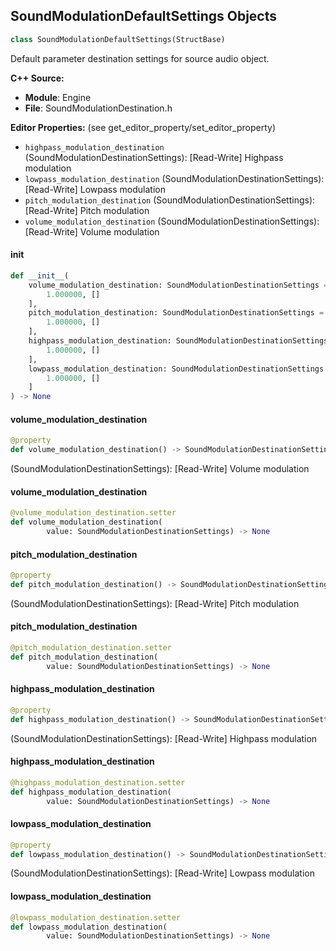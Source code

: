 ## SoundModulationDefaultSettings Objects

```python
class SoundModulationDefaultSettings(StructBase)
```

Default parameter destination settings for source audio object.

**C++ Source:**

- **Module**: Engine
- **File**: SoundModulationDestination.h

**Editor Properties:** (see get_editor_property/set_editor_property)

- ``highpass_modulation_destination`` (SoundModulationDestinationSettings):  [Read-Write] Highpass modulation
- ``lowpass_modulation_destination`` (SoundModulationDestinationSettings):  [Read-Write] Lowpass modulation
- ``pitch_modulation_destination`` (SoundModulationDestinationSettings):  [Read-Write] Pitch modulation
- ``volume_modulation_destination`` (SoundModulationDestinationSettings):  [Read-Write] Volume modulation

<a id="unreal.SoundModulationDefaultSettings.__init__"></a>

#### __init__

```python
def __init__(
    volume_modulation_destination: SoundModulationDestinationSettings = [
        1.000000, []
    ],
    pitch_modulation_destination: SoundModulationDestinationSettings = [
        1.000000, []
    ],
    highpass_modulation_destination: SoundModulationDestinationSettings = [
        1.000000, []
    ],
    lowpass_modulation_destination: SoundModulationDestinationSettings = [
        1.000000, []
    ]
) -> None
```

<a id="unreal.SoundModulationDefaultSettings.volume_modulation_destination"></a>

#### volume_modulation_destination

```python
@property
def volume_modulation_destination() -> SoundModulationDestinationSettings
```

(SoundModulationDestinationSettings):  [Read-Write] Volume modulation

<a id="unreal.SoundModulationDefaultSettings.volume_modulation_destination"></a>

#### volume_modulation_destination

```python
@volume_modulation_destination.setter
def volume_modulation_destination(
        value: SoundModulationDestinationSettings) -> None
```

<a id="unreal.SoundModulationDefaultSettings.pitch_modulation_destination"></a>

#### pitch_modulation_destination

```python
@property
def pitch_modulation_destination() -> SoundModulationDestinationSettings
```

(SoundModulationDestinationSettings):  [Read-Write] Pitch modulation

<a id="unreal.SoundModulationDefaultSettings.pitch_modulation_destination"></a>

#### pitch_modulation_destination

```python
@pitch_modulation_destination.setter
def pitch_modulation_destination(
        value: SoundModulationDestinationSettings) -> None
```

<a id="unreal.SoundModulationDefaultSettings.highpass_modulation_destination"></a>

#### highpass_modulation_destination

```python
@property
def highpass_modulation_destination() -> SoundModulationDestinationSettings
```

(SoundModulationDestinationSettings):  [Read-Write] Highpass modulation

<a id="unreal.SoundModulationDefaultSettings.highpass_modulation_destination"></a>

#### highpass_modulation_destination

```python
@highpass_modulation_destination.setter
def highpass_modulation_destination(
        value: SoundModulationDestinationSettings) -> None
```

<a id="unreal.SoundModulationDefaultSettings.lowpass_modulation_destination"></a>

#### lowpass_modulation_destination

```python
@property
def lowpass_modulation_destination() -> SoundModulationDestinationSettings
```

(SoundModulationDestinationSettings):  [Read-Write] Lowpass modulation

<a id="unreal.SoundModulationDefaultSettings.lowpass_modulation_destination"></a>

#### lowpass_modulation_destination

```python
@lowpass_modulation_destination.setter
def lowpass_modulation_destination(
        value: SoundModulationDestinationSettings) -> None
```

<a id="unreal.SoundModulationDestinationSettings"></a>